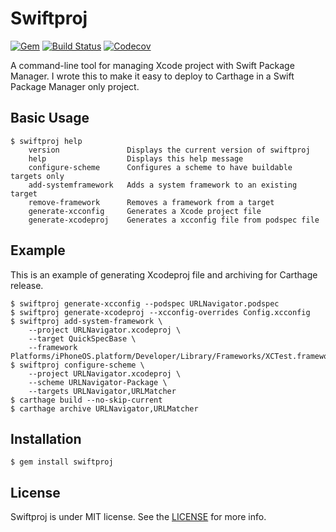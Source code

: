 # Swiftproj

[![Gem](https://img.shields.io/gem/v/swiftproj.svg)](https://rubygems.org/gems/swiftproj)
[![Build Status](https://travis-ci.org/devxoul/Swiftproj.svg?branch=master)](https://travis-ci.org/devxoul/Swiftproj)
[![Codecov](https://img.shields.io/codecov/c/github/devxoul/Swiftproj.svg)](https://codecov.io/gh/devxoul/Swiftproj)

A command-line tool for managing Xcode project with Swift Package Manager. I wrote this to make it easy to deploy to Carthage in a Swift Package Manager only project.

## Basic Usage

```console
$ swiftproj help
    version               Displays the current version of swiftproj
    help                  Displays this help message
    configure-scheme      Configures a scheme to have buildable targets only
    add-systemframework   Adds a system framework to an existing target
    remove-framework      Removes a framework from a target
    generate-xcconfig     Generates a Xcode project file
    generate-xcodeproj    Generates a xcconfig file from podspec file
```

## Example

This is an example of generating Xcodeproj file and archiving for Carthage release.

```console
$ swiftproj generate-xcconfig --podspec URLNavigator.podspec
$ swiftproj generate-xcodeproj --xcconfig-overrides Config.xcconfig
$ swiftproj add-system-framework \
    --project URLNavigator.xcodeproj \
    --target QuickSpecBase \
    --framework Platforms/iPhoneOS.platform/Developer/Library/Frameworks/XCTest.framework
$ swiftproj configure-scheme \
    --project URLNavigator.xcodeproj \
    --scheme URLNavigator-Package \
    --targets URLNavigator,URLMatcher
$ carthage build --no-skip-current
$ carthage archive URLNavigator,URLMatcher
```

## Installation

```console
$ gem install swiftproj
```

## License

Swiftproj is under MIT license. See the [LICENSE](LICENSE) for more info.
